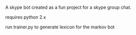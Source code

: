 A skype bot created as a fun project for a skype group chat.

requires python 2.x

run trainer.py to generate lexicon for the markov bot
